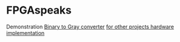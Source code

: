 # FPGAspeaks
Demonstration
[Binary to Gray converter](https://youtu.be/ARK0nYrJ3lc?si=W8Ub5MytuHwUZfei)
[for other projects hardware implementation](https://www.youtube.com/watch?v=MCheL19VTXY&list=PLMsHMx1YNPXv7Vl8d7NLdeCWgILdYYqQc&pp=gAQBiAQB)
